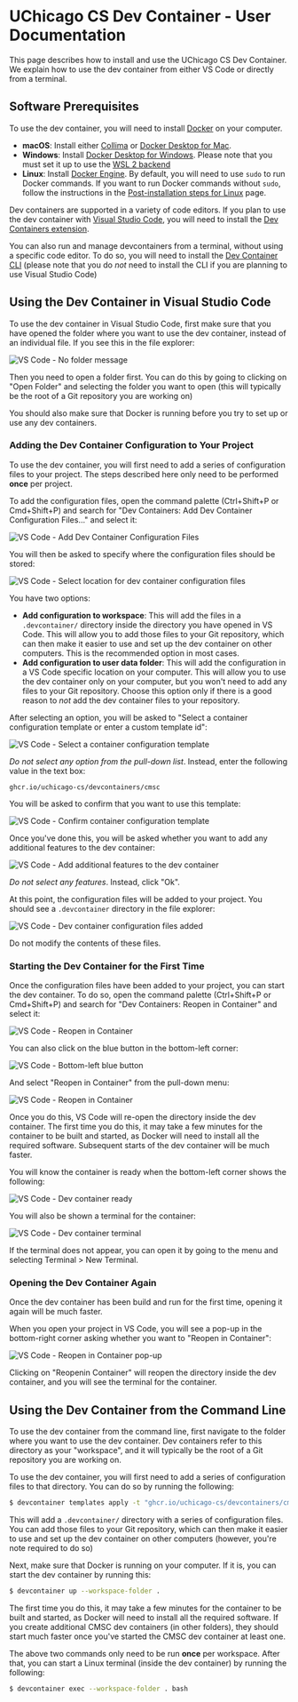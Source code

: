 # UChicago CS Dev Container - User Documentation

This page describes how to install and use the UChicago CS Dev Container. We explain how to use the dev container from either VS Code or directly from a terminal.

## Software Prerequisites

To use the dev container, you will need to install [Docker](https://www.docker.com/) on your computer.

- **macOS**: Install either [Collima](https://github.com/abiosoft/colima) or [Docker Desktop for Mac](https://docs.docker.com/desktop/setup/install/mac-install/).
- **Windows**: Install [Docker Desktop for Windows](https://docs.docker.com/desktop/setup/install/windows-install/). Please note that you must set it up to use the [WSL 2 backend](https://docs.docker.com/desktop/features/wsl/)
- **Linux**: Install [Docker Engine](https://docs.docker.com/engine/install/). By default, you will need to use `sudo` to run Docker commands. If you want to run Docker commands without `sudo`, follow the instructions in the [Post-installation steps for Linux](https://docs.docker.com/engine/install/linux-postinstall/) page.

Dev containers are supported in a variety of code editors. If you plan to use the dev container with [Visual Studio Code](https://code.visualstudio.com/), you will need to install the [Dev Containers extension](https://marketplace.visualstudio.com/items?itemName=ms-vscode-remote.remote-containers).

You can also run and manage devcontainers from a terminal, without using a specific code editor. To do so, you will need to install the [Dev Container CLI](https://github.com/devcontainers/cli) (please note that you do *not* need to install the CLI if you are planning to use Visual Studio Code)

## Using the Dev Container in Visual Studio Code

To use the dev container in Visual Studio Code, first make sure that you have opened the folder where you want to use the dev container, instead of an individual file. If you see this in the file explorer:

![VS Code - No folder message](vscode-nofolder.png)

Then you need to open a folder first. You can do this by going to clicking on "Open Folder" and selecting the folder you want to open (this will typically be the root of a Git repository you are working on)

You should also make sure that Docker is running before you try to set up or use any dev containers.

### Adding the Dev Container Configuration to Your Project

To use the dev container, you will first need to add a series of configuration files to your project. The steps described here only need to be performed **once** per project.

To add the configuration files, open the command palette (Ctrl+Shift+P or Cmd+Shift+P) and search for "Dev Containers: Add Dev Container Configuration Files..." and select it:

![VS Code - Add Dev Container Configuration Files](vscode-add-dev-container-configuration-files.png)

You will then be asked to specify where the configuration files should be stored:

![VS Code - Select location for dev container configuration files](vscode-configuration-location.png)

You have two options:

- **Add configuration to workspace**: This will add the files in a `.devcontainer/` directory inside the directory you have opened in VS Code. This will allow you to add those files to your Git repository, which can then make it easier to use and set up the dev container on other computers. This is the recommended option in most cases.
- **Add configuration to user data folder**: This will add the configuration in a VS Code specific location on your computer. This will allow you to use the dev container only on your computer, but you won't need to add any files to your Git repository. Choose this option only if there is a good reason to *not* add the dev container files to your repository.

After selecting an option, you will be asked to "Select a container configuration template or enter a custom template id":

![VS Code - Select a container configuration template](vscode-select-container-configuration.png)

*Do not select any option from the pull-down list*. Instead, enter the following value in the text box:

```
ghcr.io/uchicago-cs/devcontainers/cmsc
```

You will be asked to confirm that you want to use this template:

![VS Code - Confirm container configuration template](vscode-confirm-template.png)

Once you've done this, you will be asked whether you want to add any additional features to the dev container:

![VS Code - Add additional features to the dev container](vscode-additional-features.png)

*Do not select any features*. Instead, click "Ok".

At this point, the configuration files will be added to your project. You should see a `.devcontainer` directory in the file explorer:

![VS Code - Dev container configuration files added](vscode-devcontainer-files.png)

Do not modify the contents of these files.

### Starting the Dev Container for the First Time

Once the configuration files have been added to your project, you can start the dev container. To do so, open the command palette (Ctrl+Shift+P or Cmd+Shift+P) and search for "Dev Containers: Reopen in Container" and select it:

![VS Code - Reopen in Container](vscode-reopen-in-container.png)

You can also click on the blue button in the bottom-left corner:

![VS Code - Bottom-left blue button](vscode-connect.png)

And select "Reopen in Container" from the pull-down menu:

![VS Code - Reopen in Container](vscode-reopen-in-container-2.png)

Once you do this, VS Code will re-open the directory inside the dev container. The first time you do this, it may take a few minutes for the container to be built and started, as Docker will need to install all the required software. Subsequent starts of the dev container will be much faster.

You will know the container is ready when the bottom-left corner shows the following:

![VS Code - Dev container ready](vscode-container-connected.png)

You will also be shown a terminal for the container:

![VS Code - Dev container terminal](vscode-container-terminal.png)

If the terminal does not appear, you can open it by going to the menu and selecting Terminal > New Terminal.

### Opening the Dev Container Again

Once the dev container has been build and run for the first time, opening it again will be much faster.

When you open your project in VS Code, you will see a pop-up in the bottom-right corner asking whether you want to "Reopen in Container":

![VS Code - Reopen in Container pop-up](vscode-suggest-reopen.png)

Clicking on "Reopenin Container" will reopen the directory inside the dev container, and you will see the terminal for the container.

## Using the Dev Container from the Command Line

To use the dev container from the command line, first navigate to the folder where you want to use the dev container. Dev containers refer to this directory as your "workspace", and it will typically be the root of a Git repository you are working on.

To use the dev container, you will first need to add a series of configuration files to that directory. You can do so by running the following:

```bash
$ devcontainer templates apply -t "ghcr.io/uchicago-cs/devcontainers/cmsc" -w .
```

This will add a `.devcontainer/` directory with a series of configuration files. You can add those files to your Git repository, which can then make it easier to use and set up the dev container on other computers (however, you're note required to do so)

Next, make sure that Docker is running on your computer. If it is, you can start the dev container by running this:

```bash
$ devcontainer up --workspace-folder .
```

The first time you do this, it may take a few minutes for the container to be built and started, as Docker will need to install all the required software. If you create additional CMSC dev containers (in other folders), they should start much faster once you've started the CMSC dev container at least one.

The above two commands only need to be run **once** per workspace. After that, you can start a Linux terminal (inside the dev container) by running the following:

```bash
$ devcontainer exec --workspace-folder . bash 
```

